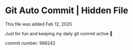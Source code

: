 # Git Auto Commit | Hidden File

This file was added Feb 12, 2025

Just for fun and keeping my daily git commit active 🤪

commit number: 988242
